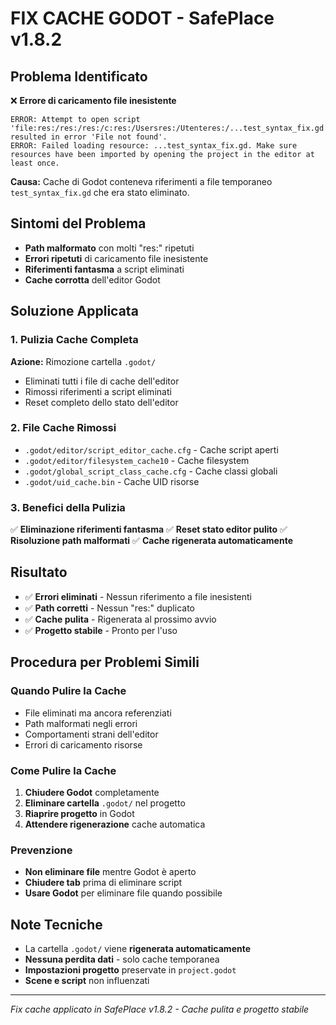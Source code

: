 # FIX CACHE GODOT - SafePlace v1.8.2

## Problema Identificato
❌ **Errore di caricamento file inesistente**
```
ERROR: Attempt to open script 'file:res:/res:/res:/c:res:/Usersres:/Utenteres:/...test_syntax_fix.gd' resulted in error 'File not found'.
ERROR: Failed loading resource: ...test_syntax_fix.gd. Make sure resources have been imported by opening the project in the editor at least once.
```

**Causa:** Cache di Godot conteneva riferimenti a file temporaneo `test_syntax_fix.gd` che era stato eliminato.

## Sintomi del Problema
- **Path malformato** con molti "res:" ripetuti
- **Errori ripetuti** di caricamento file inesistente
- **Riferimenti fantasma** a script eliminati
- **Cache corrotta** dell'editor Godot

## Soluzione Applicata

### 1. Pulizia Cache Completa
**Azione:** Rimozione cartella `.godot/`
- Eliminati tutti i file di cache dell'editor
- Rimossi riferimenti a script eliminati
- Reset completo dello stato dell'editor

### 2. File Cache Rimossi
- `.godot/editor/script_editor_cache.cfg` - Cache script aperti
- `.godot/editor/filesystem_cache10` - Cache filesystem
- `.godot/global_script_class_cache.cfg` - Cache classi globali
- `.godot/uid_cache.bin` - Cache UID risorse

### 3. Benefici della Pulizia
✅ **Eliminazione riferimenti fantasma**
✅ **Reset stato editor pulito**
✅ **Risoluzione path malformati**
✅ **Cache rigenerata automaticamente**

## Risultato
- ✅ **Errori eliminati** - Nessun riferimento a file inesistenti
- ✅ **Path corretti** - Nessun "res:" duplicato
- ✅ **Cache pulita** - Rigenerata al prossimo avvio
- ✅ **Progetto stabile** - Pronto per l'uso

## Procedura per Problemi Simili

### Quando Pulire la Cache
- File eliminati ma ancora referenziati
- Path malformati negli errori
- Comportamenti strani dell'editor
- Errori di caricamento risorse

### Come Pulire la Cache
1. **Chiudere Godot** completamente
2. **Eliminare cartella** `.godot/` nel progetto
3. **Riaprire progetto** in Godot
4. **Attendere rigenerazione** cache automatica

### Prevenzione
- **Non eliminare file** mentre Godot è aperto
- **Chiudere tab** prima di eliminare script
- **Usare Godot** per eliminare file quando possibile

## Note Tecniche
- La cartella `.godot/` viene **rigenerata automaticamente**
- **Nessuna perdita dati** - solo cache temporanea
- **Impostazioni progetto** preservate in `project.godot`
- **Scene e script** non influenzati

---
*Fix cache applicato in SafePlace v1.8.2 - Cache pulita e progetto stabile* 